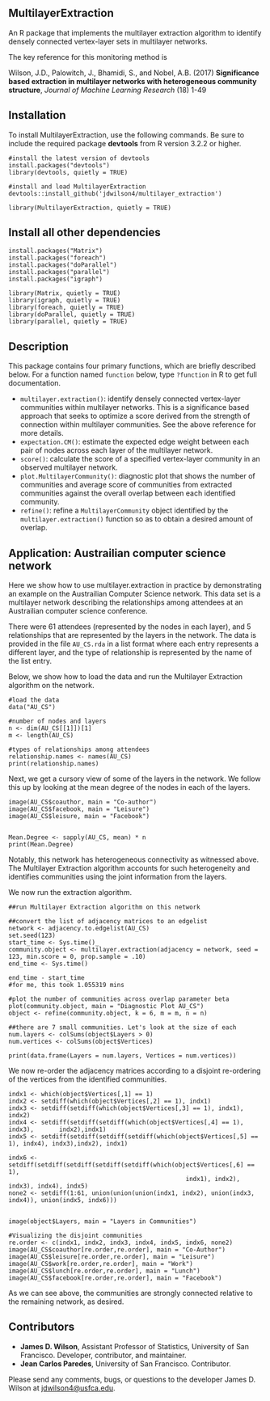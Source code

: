 ## MultilayerExtraction
An R package that implements the multilayer extraction algorithm to identify
densely connected vertex-layer sets in multilayer networks.

The key reference for this monitoring method is

Wilson, J.D., Palowitch, J., Bhamidi, S., and Nobel, A.B. (2017) **Significance based extraction in multilayer networks with heterogeneous community structure**, *Journal of Machine Learning Research* (18) 1-49

## Installation

To install MultilayerExtraction, use the following commands. Be sure to include the required package **devtools** from R version 3.2.2 or higher.

``` 
#install the latest version of devtools
install.packages("devtools")
library(devtools, quietly = TRUE)

#install and load MultilayerExtraction
devtools::install_github('jdwilson4/multilayer_extraction')

library(MultilayerExtraction, quietly = TRUE)
```

## Install all other dependencies
```
install.packages("Matrix")
install.packages("foreach")
install.packages("doParallel")
install.packages("parallel")
install.packages("igraph")

library(Matrix, quietly = TRUE)
library(igraph, quietly = TRUE)
library(foreach, quietly = TRUE)  
library(doParallel, quietly = TRUE) 
library(parallel, quietly = TRUE)  
```

## Description
This package contains four primary functions, which are briefly described below. For a function named ```function``` below, type ```?function``` in R to get full documentation.

- ```multilayer.extraction()```: identify densely connected vertex-layer communities within multilayer networks. This is a significance based approach that seeks to optimize a score derived from the strength of connection within multilayer communities. See the above reference for more details.
- ```expectation.CM()```: estimate the expected edge weight between each pair of nodes across each layer of the multilayer network.
- ```score()```: calculate the score of a specified vertex-layer community in an observed multilayer network.
- ```plot.MultilayerCommunity()```: diagnostic plot that shows the number of communities and average score of communities from extracted communities against the overall overlap between each identified community.
- ```refine()```: refine a ```MultilayerCommunity``` object identified by the ```multilayer.extraction()``` function so as to obtain a desired amount of overlap.

## Application: Austrailian computer science network
Here we show how to use multilayer.extraction in practice by demonstrating an example on the Austrailian Computer Science network. This data set is a multilayer network describing the relationships among attendees at an Austrailian computer science conference. 

There were 61 attendees (represented by the nodes in each layer), and 5 relationships that are represented by the layers in the network. The 
data is provided in the file ```AU_CS.rda``` in a list format where each entry represents a different layer, and the type of relationship is represented by the name of the list entry.  

Below, we show how to load the data and run the Multilayer Extraction algorithm on the network.

```
#load the data
data("AU_CS")

#number of nodes and layers
n <- dim(AU_CS[[1]])[1]
m <- length(AU_CS)

#types of relationships among attendees
relationship.names <- names(AU_CS)
print(relationship.names)
```

Next, we get a cursory view of some of the layers in the network. We follow this up by looking at the mean degree of the nodes in each of the layers.

```
image(AU_CS$coauthor, main = "Co-author")
image(AU_CS$facebook, main = "Leisure")
image(AU_CS$leisure, main = "Facebook")


Mean.Degree <- sapply(AU_CS, mean) * n
print(Mean.Degree)
```

Notably, this network has heterogeneous connectivity as witnessed above. The Multilayer Extraction algorithm accounts for such heterogeneity and identifies communities using the joint information from the layers.

We now run the extraction algorithm.
```
##run Multilayer Extraction algorithm on this network

##convert the list of adjacency matrices to an edgelist
network <- adjacency.to.edgelist(AU_CS)
set.seed(123)
start_time <- Sys.time()_
community.object <- multilayer.extraction(adjacency = network, seed = 123, min.score = 0, prop.sample = .10)
end_time <- Sys.time()

end_time - start_time
#for me, this took 1.055319 mins

#plot the number of communities across overlap parameter beta
plot(community.object, main = "Diagnostic Plot AU_CS")
object <- refine(community.object, k = 6, m = m, n = n)

##there are 7 small communities. Let's look at the size of each
num.layers <- colSums(object$Layers > 0)
num.vertices <- colSums(object$Vertices)

print(data.frame(Layers = num.layers, Vertices = num.vertices))
```

We now re-order the adjacency matrices according to a disjoint re-ordering of the vertices from the identified communities.

```
indx1 <- which(object$Vertices[,1] == 1)
indx2 <- setdiff(which(object$Vertices[,2] == 1), indx1)
indx3 <- setdiff(setdiff(which(object$Vertices[,3] == 1), indx1), indx2)
indx4 <- setdiff(setdiff(setdiff(which(object$Vertices[,4] == 1), indx3),       indx2),indx1)
indx5 <- setdiff(setdiff(setdiff(setdiff(which(object$Vertices[,5] == 1), indx4), indx3),indx2), indx1)
                                 
indx6 <- setdiff(setdiff(setdiff(setdiff(setdiff(which(object$Vertices[,6] == 1),
                                                 indx1), indx2), indx3), indx4), indx5)
none2 <- setdiff(1:61, union(union(union(indx1, indx2), union(indx3, indx4)), union(indx5, indx6)))


image(object$Layers, main = "Layers in Communities")

#Visualizing the disjoint communities
re.order <- c(indx1, indx2, indx3, indx4, indx5, indx6, none2)
image(AU_CS$coauthor[re.order,re.order], main = "Co-Author")
image(AU_CS$leisure[re.order,re.order], main = "Leisure")
image(AU_CS$work[re.order,re.order], main = "Work")
image(AU_CS$lunch[re.order,re.order], main = "Lunch")
image(AU_CS$facebook[re.order,re.order], main = "Facebook")
```
As we can see above, the communities are strongly connected relative to the remaining network, as desired.  

## Contributors
- **James D. Wilson**, Assistant Professor of Statistics, University of San Francisco. Developer, contributor, and maintainer. 
- **Jean Carlos Paredes**, University of San Francisco. Contributor.

Please send any comments, bugs, or questions to the developer James D. Wilson at jdwilson4@usfca.edu. 